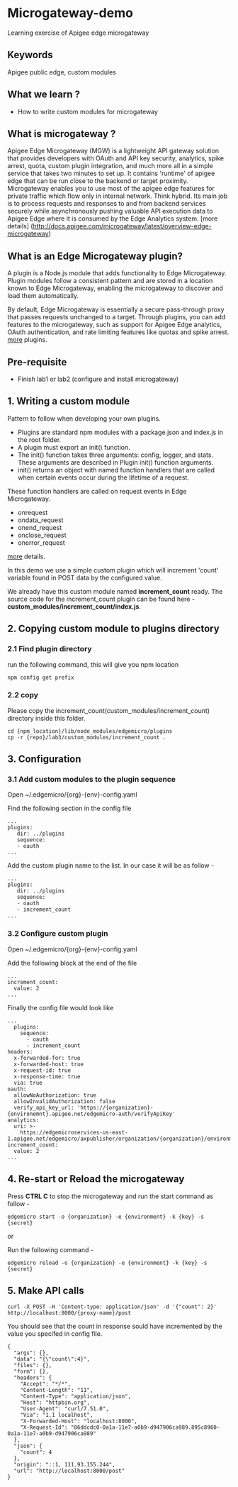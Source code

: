 # Microgateway-demo
Learning exercise of Apigee edge microgateway

## Keywords
Apigee public edge, custom modules

## What we learn ?
- How to write custom modules for microgateway


## What is microgateway ?

Apigee Edge Microgateway (MGW) is a lightweight API gateway solution that provides developers with OAuth and API key security, analytics, spike arrest, quota, custom plugin integration, and much more all in a simple service that takes two minutes to set up. It contains 'runtime' of apigee edge that can be run close to the backend or target proximity. Microgateway enables you to use most of the apigee edge features for private traffic which flow only in internal network. Think hybrid. Its main job is to process requests and responses to and from backend services securely while asynchronously pushing valuable API execution data to Apigee Edge where it is consumed by the Edge Analytics system. [more details] (http://docs.apigee.com/microgateway/latest/overview-edge-microgateway)

## What is an Edge Microgateway plugin?

A plugin is a Node.js module that adds functionality to Edge Microgateway. Plugin modules follow a consistent pattern and are stored in a location known to Edge Microgateway, enabling the microgateway to discover and load them automatically.

By default, Edge Microgateway is essentially a secure pass-through proxy that passes requests unchanged to a target. Through plugins, you can add features to the microgateway, such as support for Apigee Edge analytics, OAuth authentication, and rate limiting features like quotas and spike arrest. [more](http://docs.apigee.com/microgateway/v21x/using-plugins-v21x) plugins.

## Pre-requisite
- Finish lab1 or lab2 (configure and install microgateway)

## 1. Writing a custom module
Pattern to follow when developing your own plugins.

- Plugins are standard npm modules with a package.json and index.js in the root folder.
- A plugin must export an init() function.
- The init() function takes three arguments: config, logger, and stats. These arguments are described in Plugin init() function arguments.
- init() returns an object with named function handlers that are called when certain events occur during the lifetime of a request.

These function handlers are called on request events in Edge Microgateway.
- onrequest
- ondata_request
- onend_request
- onclose_request
- onerror_request

[more](http://docs.apigee.com/microgateway/latest/develop-custom-plugins) details.

In this demo we use a simple custom plugin which will increment 'count' variable found in POST data by the configured value.

We already have this custom module named **increment_count** ready. The source code for the increment_count plugin can be found here -  **custom_modules/increment_count/index.js**.

## 2. Copying custom module to plugins directory
### 2.1 Find plugin directory
run the following command, this will give you npm location

``` 
npm config get prefix
```

### 2.2 copy
Please copy the increment_count(custom_modules/increment_count) directory inside this folder.
```
cd {npm_location}/lib/node_modules/edgemicro/plugins
cp -r {repo}/lab3/custom_modules/increment_count .
```

## 3. Configuration
### 3.1 Add custom modules to the plugin sequence 
Open ~/.edgemicro/{org}-{env}-config.yaml

Find the following section in the config file
```
...
plugins:
   dir: ../plugins
   sequence:
   - oauth
...
```

Add the custom plugin name to the list. In our case it will be as follow - 
```
...
plugins:
   dir: ../plugins
   sequence:
   - oauth
   - increment_count
...
```


### 3.2 Configure custom plugin
Open ~/.edgemicro/{org}-{env}-config.yaml

Add the following block at the end of the file
```
...
increment_count:
  value: 2 
...
```
Finally the config file would look like
```
...
  plugins:
    sequence:
      - oauth
      - increment_count
headers:
  x-forwarded-for: true
  x-forwarded-host: true
  x-request-id: true
  x-response-time: true
  via: true
oauth:
  allowNoAuthorization: true
  allowInvalidAuthorization: false
  verify_api_key_url: 'https://{organization}-{environemnt}.apigee.net/edgemicro-auth/verifyApiKey'
analytics:
  uri: >-
    https://edgemicroservices-us-east-1.apigee.net/edgemicro/axpublisher/organization/{organization}/environment/{environment}
increment_count:
  value: 2
...
```

## 4. Re-start or Reload the microgateway
Press **CTRL C** to stop the microgateway and run the start command as follow -  
```
edgemicro start -o {organization} -e {environment} -k {key} -s {secret}
```
or

Run the following command - 
```
edgemicro reload -o {organization} -e {environment} -k {key} -s {secret}
```

## 5. Make API calls
```
curl -X POST -H 'Content-type: application/json' -d '{"count": 2}' http://localhost:8000/{proxy-name}/post
```

You should see that the count in response sould have incremented by the value you specifed in config file.
```
{
  "args": {},
  "data": "{\"count\":4}",
  "files": {},
  "form": {},
  "headers": {
    "Accept": "*/*",
    "Content-Length": "11",
    "Content-Type": "application/json",
    "Host": "httpbin.org",
    "User-Agent": "curl/7.51.0",
    "Via": "1.1 localhost",
    "X-Forwarded-Host": "localhost:8000",
    "X-Request-Id": "86ddcdc0-0a1a-11e7-a0b9-d947906ca989.895c8960-0a1a-11e7-a0b9-d947906ca989"
  },
  "json": {
    "count": 4
  },
  "origin": "::1, 111.93.155.244",
  "url": "http://localhost:8000/post"
}
```

